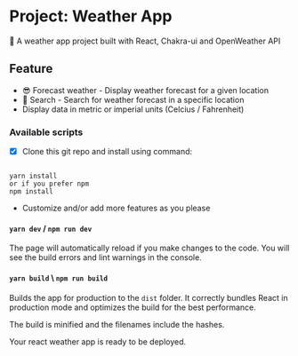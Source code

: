 # Project: Weather App

🚀 A weather app project built with React, Chakra-ui and OpenWeather API

## Feature

- 😎 Forecast weather - Display weather forecast for a given location
- 🤖 Search - Search for weather forecast in a specific location
- Display data in metric or imperial units (Celcius / Fahrenheit)

### Available scripts
- [x] Clone this git repo and install using command: 

```

yarn install
or if you prefer npm
npm install
```

- Customize and/or add more features as you please

#### `yarn dev` / `npm run dev`

The page will automatically reload if you make changes to the code.
You will see the build errors and lint warnings in the console.

#### `yarn build` \ `npm run build`

Builds the app for production to the `dist` folder.
It correctly bundles React in production mode and optimizes the build for the best performance.

The build is minified and the filenames include the hashes.

Your react weather app is ready to be deployed.
